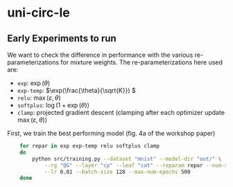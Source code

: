 # uni-circ-le

## Early Experiments to run

We want to check the difference in performance with the various re-parameterizations for mixture weights.
The re-parameterizations here used are:
- `exp`: $\exp(\theta)$
- `exp-temp`: $\exp(\frac{\theta}{\sqrt{K}}) $
- `relu`: $\max(\varepsilon, \theta)$
- `softplus`: $\log(1 + \exp(\theta))$
- `clamp`: projected gradient descent (clamping after each optimizer update $\max(\varepsilon, \theta)$)

First, we train the best performing model (fig. 4a of the workshop paper)
```bash
    for repar in exp exp-temp relu softplus clamp
    do
        python src/training.py --dataset "mnist" --model-dir "out/" \
            --rg "QG" --layer "cp" --leaf "cat" --reparam repar --num-sums 256 \
            --lr 0.01 --batch-size 128 --max-num-epochs 500
    done
```
